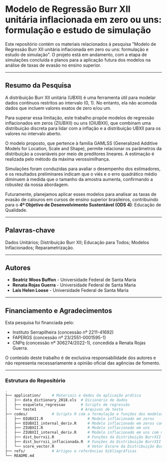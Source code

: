 # Modelo de Regressão Burr XII unitária inflacionada em zero ou uns: formulação e estudo de simulação

Este repositório contém os materiais relacionados à pesquisa "Modelo de Regressão Burr XII unitária inflacionada em zero ou uns: formulação e estudo de simulação". O projeto está em andamento, com a etapa de simulações concluída e planos para a aplicação futura dos modelos na análise de taxas de evasão no ensino superior.

---

## Resumo da Pesquisa

A distribuição Burr XII unitária (UBXII) é uma ferramenta útil para modelar dados contínuos restritos ao intervalo (0, 1). No entanto, ela não acomoda dados que incluem valores exatos de zero e/ou um.

Para superar essa limitação, este trabalho propõe modelos de regressão inflacionados em zeros (ZIUBXII) ou uns (OIUBXII), que combinam uma distribuição discreta para lidar com a inflação e a distribuição UBXII para os valores no intervalo aberto.

O modelo proposto, que pertence à família GAMLSS (Generalized Additive Models for Location, Scale and Shape), permite relacionar os parâmetros da distribuição a covariáveis por meio de preditores lineares. A estimação é realizada pelo método da máxima verossimilhança.

Simulações foram conduzidas para avaliar o desempenho dos estimadores, e os resultados preliminares indicam que o viés e o erro quadrático médio diminuem à medida que o tamanho da amostra aumenta, confirmando a robustez da nossa abordagem.

Futuramente, planejamos aplicar esses modelos para analisar as taxas de evasão de calouros em cursos de ensino superior brasileiros, contribuindo para o **4º Objetivo de Desenvolvimento Sustentável (ODS 4)**: Educação de Qualidade.

---

## Palavras-chave
Dados Unitários; Distribuição Burr XII; Educação para Todos; Modelos Inflacionados; Reparametrização.

---

## Autores
* **Beatriz Woos Buffon** - Universidade Federal de Santa Maria
* **Renata Rojas Guerra** - Universidade Federal de Santa Maria
* **Laís Helen Loose** - Universidade Federal de Santa Maria

---

## Financiamento e Agradecimentos
Esta pesquisa foi financiada pelo:
* Instituto Serrapilheira (concessão nº 2211-41692)
* FAPERGS (concessão nº 23/2551-0001595-1)
* CNPq (concessão nº 306274/2022-1), concedida a Renata Rojas Guerra.

O conteúdo deste trabalho é de exclusiva responsabilidade dos autores e não representa necessariamente a opinião oficial das agências de fomento.

---

### Estrutura do Repositório

```bash
.
├── application/     # Materiais e dados da aplicação prática
│   ├── data_dictionary_2018.xls  # Dicionário de dados
│   ├── esqueleto_regressao       # Scripts de regressão
│   └── teste1                    # Arquivos de teste
├── codes/           # Scripts R com a formulação e funções dos modelos
│   ├── OIUBXII.R                    # Modelo inflacionado em zeros
│   ├── OIUBXII_internal_deriv.R     # Modelo inflacionado em zeros com mudança dentro das derivadas do GAMLSS
│   ├── ZIUBXII.R                    # Modelo inflacionado em uns
│   ├── ZIUBXII_internal_deriv.R     # Modelo inflacionado em uns com mudança dentro das derivadas do GAMLSS
│   ├── dist_burrxii.R               # Funções da Distribuição BurrXII
│   ├── dist_burrxii_inflacionada.R  # Funções da Distribuição BurrXII
│   └── score_vector.R               # Vetor Escore da Distribuição BurrXII
├── refs/            # Artigos e referências bibliográficas
└── README.md

